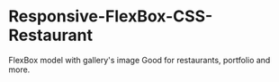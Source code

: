 # Responsive-FlexBox-CSS-Restaurant
FlexBox model with gallery's image Good for restaurants, portfolio and more.
